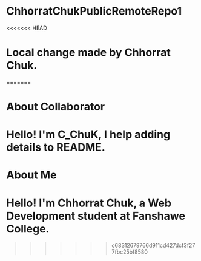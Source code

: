 # ChhorratChukPublicRemoteRepo1
<<<<<<< HEAD
# Local change made by Chhorrat Chuk.
=======
# About Collaborator
# Hello! I'm C_ChuK, I help adding details to README.
# About Me
# Hello! I'm Chhorrat Chuk, a Web Development student at Fanshawe College.
>>>>>>> c68312679766d911cd427dcf3f277fbc25bf8580
